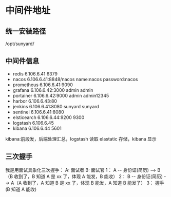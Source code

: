 # 中间件地址

## 统一安装路径

/opt/sunyard/

## 中间件信息

- redis 6.106.6.41 6379
- nacos 6.106.6.41:8848/nacos name:nacos password:nacos
- prometheus 6.106.6.41:9090
- grafana 6.106.6.42:3000 admin admin
- portainer 6.106.6.42:9000 admin admin12345
- harbor 6.106.6.43:80
- jenkins 6.106.6.41:8080 sunyard sunyard
- sentinel 6.106.6.41:8080
- elsticearch 6.106.6.44:9200 9300
- logstash 6.106.6.45
- kibana 6.106.6.44 5601

kibana:前段发，后端处理汇总，logstash 读取 elastatic 存储，kibana 显示

## 三次握手

我是用面试具象化三次握手：
A: 面试者 B: 面试官
1： A -- 身份证(简历) --> B（B 收到了，B 知道 A 是 xx 了，体现 A 能发，B 能收）
2： B -- 身份证(简历) --> A（A 收到了，A 知道 B 是 xx 了，体现 B 能发，A 知道 B 能发了）
3： 握手 (B 知道 A 能收)
